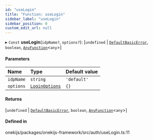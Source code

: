 ```yaml
---
id: "useLogin"
title: "Function: useLogin"
sidebar_label: "useLogin"
sidebar_position: 0
custom_edit_url: null
---
```


▸ `Const` **useLogin**(`idpName?`, `options?`): [`undefined` \| [`DefaultBasicError`](../classes/DefaultBasicError.md), `boolean`, [`AnyFunction`](../types/AnyFunction.md)<`any`\>]

#### Parameters

| Name | Type | Default value |
| :------ | :------ | :------ |
| `idpName` | `string` | `'default'` |
| `options` | [`LoginOptions`](../interfaces/LoginOptions.md) | `{}` |

#### Returns

[`undefined` \| [`DefaultBasicError`](../classes/DefaultBasicError.md), `boolean`, [`AnyFunction`](../types/AnyFunction.md)<`any`\>]

#### Defined in

onekijs/packages/onekijs-framework/src/auth/useLogin.ts:11
